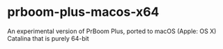 # prboom-plus-macos-x64
An experimental version of PrBoom Plus, ported to macOS (Apple: OS X) Catalina that is purely 64-bit

